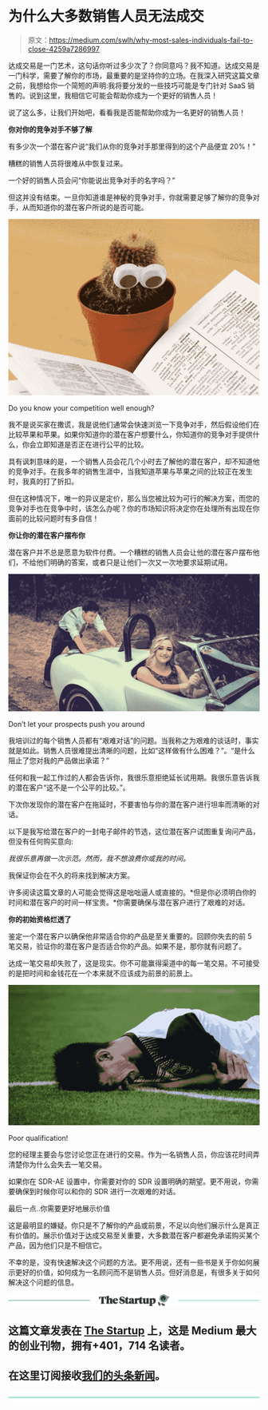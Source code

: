 # 为什么大多数销售人员无法成交

> 原文：<https://medium.com/swlh/why-most-sales-individuals-fail-to-close-4259a7286997>

达成交易是一门艺术，这句话你听过多少次了？你同意吗？我不知道。达成交易是一门科学，需要了解你的市场，最重要的是坚持你的立场。在我深入研究这篇文章之前，我想给你一个简短的声明:我将要分发的一些技巧可能是专门针对 SaaS 销售的。说到这里，我相信它可能会帮助你成为一个更好的销售人员！

说了这么多，让我们开始吧，看看我是否能帮助你成为一名更好的销售人员！

**你对你的竞争对手不够了解**

有多少次一个潜在客户说“我们从你的竞争对手那里得到的这个产品便宜 20%！”

糟糕的销售人员将很难从中恢复过来。

一个好的销售人员会问“你能说出竞争对手的名字吗？”

但这并没有结束。一旦你知道谁是神秘的竞争对手，你就需要足够了解你的竞争对手，从而知道你的潜在客户所说的是否可能。

![](img/fceddccc4d79394dcb4904541aa32ffa.png)

Do you know your competition well enough?

我不是说买家在撒谎，我是说他们通常会快速浏览一下竞争对手，然后假设他们在比较苹果和苹果。如果你知道你的潜在客户想要什么，你知道你的竞争对手提供什么，你会立即知道是否正在进行公平的比较。

具有讽刺意味的是，一个销售人员会花几个小时去了解他的潜在客户，却不知道他的竞争对手。在我多年的销售生涯中，当我知道苹果与苹果之间的比较正在发生时，我真的打了折扣。

但在这种情况下，唯一的异议是定价，那么当您被比较为可行的解决方案，而您的竞争对手也在竞争中时，该怎么办呢？你的市场知识将决定你在处理所有出现在你面前的比较问题时有多自信！

**你让你的潜在客户摆布你**

潜在客户并不总是愿意为软件付费。一个糟糕的销售人员会让他的潜在客户摆布他们，不给他们明确的答案，或者只是让他们一次又一次地要求延期试用。

![](img/031f4a57d92d8a8cc47f28403833b11d.png)

Don’t let your prospects push you around

我培训过的每个销售人员都有“艰难对话”的问题。当我称之为艰难的谈话时，事实就是如此。销售人员很难提出清晰的问题，比如“这样做有什么困难？”。“是什么阻止了您对我的产品做出承诺？”

任何和我一起工作过的人都会告诉你，我很乐意拒绝延长试用期。我很乐意告诉我的潜在客户“这不是一个公平的比较。”。

下次你发现你的潜在客户在拖延时，不要害怕与你的潜在客户进行坦率而清晰的对话。

以下是我写给潜在客户的一封电子邮件的节选，这位潜在客户试图重复询问产品，但没有任何购买意向:

*我很乐意再做一次示范。然而，我不想浪费你或我的时间。*

我保证你会在不久的将来找到解决方案。

许多阅读这篇文章的人可能会觉得这是咄咄逼人或直接的。*但是你必须明白你的时间和潜在客户的时间一样宝贵。*你需要确保与潜在客户进行了艰难的对话。

**你的初始资格烂透了**

鉴定一个潜在客户以确保他非常适合你的产品是至关重要的。回顾你失去的前 5 笔交易，验证你的潜在客户是否适合你的产品。如果不是，那你就有问题了。

达成一笔交易却失败了，这是现实。你不可能赢得渠道中的每一笔交易。不可接受的是把时间和金钱花在一个本来就不应该成为前景的前景上。

![](img/be1720d929ee690f1fed3971e7bc13f5.png)

Poor qualification!

您的经理主要会与您讨论您正在进行的交易。作为一名销售人员，你应该花时间弄清楚你为什么会失去一笔交易。

如果你在 SDR-AE 设置中，你需要对你的 SDR 设置明确的期望。更不用说，你需要确保到时候你可以和你的 SDR 进行一次艰难的对话。

最后一点..你需要更好地展示价值

这是最明显的嫌疑。你只是不了解你的产品或前景，不足以向他们展示什么是真正有价值的。展示价值对于达成交易至关重要，大多数潜在客户都避免承诺购买某个产品，因为他们只是不相信它。

不幸的是，没有快速解决这个问题的方法。更不用说，还有一些书是关于你如何展示更好的价值，如何成为一名顾问而不是销售人员。但好消息是，有很多关于如何解决这个问题的信息。

[![](img/308a8d84fb9b2fab43d66c117fcc4bb4.png)](https://medium.com/swlh)

## 这篇文章发表在 [The Startup](https://medium.com/swlh) 上，这是 Medium 最大的创业刊物，拥有+401，714 名读者。

## 在这里订阅接收[我们的头条新闻](http://growthsupply.com/the-startup-newsletter/)。

[![](img/b0164736ea17a63403e660de5dedf91a.png)](https://medium.com/swlh)